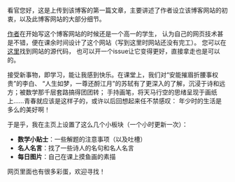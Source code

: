 看官您好，这是上传到该博客的第一篇文章，主要讲述了作者设立该博客网站的初衷，以及此博客网站的大部分细节。

[作者](https://github.com/jason-bowen-zheng)在开始写这个博客网站的时候还是一个高一的学生，
认为自己的网页技术甚是不错，便在课余时间设计了这个网站（写到这里时网站还没有完工）。
您可以在[这里](https://github.com/jason-bowen-zheng/jason-bowen-zheng.github.io)找到网站的源代码，
也可以开一个issue让它变得更好，直接拿走也是可以的。

接受新事物，即学习，能让我感到快乐。在课堂上，我们对“安能摧眉折腰事权贵”的李白、
“人生如梦，一尊还酹江月”的苏轼有了更深入的了解，沉浸于诗和远方；被数学那千层套路搞得团团转；
手持画笔，将天马行空的思绪呈现于画纸上……青春就应该是这样子的，或许以后回想起来任不禁感叹：
年少时的生活是多么的美好啊！

于是乎，我在主页上设置了这么几个小板块（一个小时更新一次）：

- **数学小贴士**：一些解题的注意事项（以及吐槽）
- **名人名言**：找了一些诗人的名句和名人名言
- **每日图片**：自己在课上摸鱼画的素描

网页里面也有很多彩蛋，欢迎寻找！
